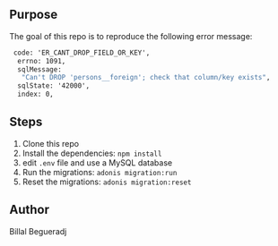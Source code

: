 ## Purpose
The goal of this repo is to reproduce the following error message:
```cmd
 code: 'ER_CANT_DROP_FIELD_OR_KEY',                                                                                                             
  errno: 1091,                                                                                                                                   
  sqlMessage:                                                                                                                                    
   "Can't DROP 'persons__foreign'; check that column/key exists",                                                                                
  sqlState: '42000',                                                                                                                             
  index: 0, 
```

## Steps

1. Clone this repo
2. Install the dependencies: `npm install`
3. edit `.env` file and use a MySQL database
4. Run the migrations: `adonis migration:run`
5. Reset the migrations: `adonis migration:reset`

## Author
Billal Begueradj
